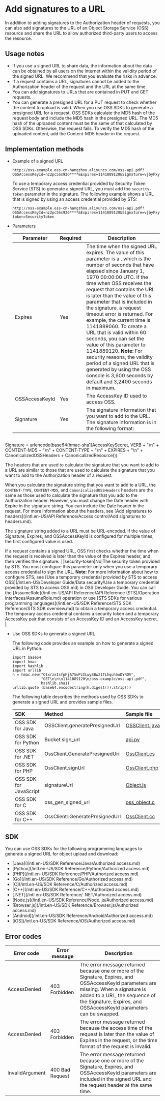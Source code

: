 # Add signatures to a URL

In addition to adding signatures to the Authorization header of requests, you can also add signatures to the URL of an Object Storage Service \(OSS\) resource and share the URL to allow authorized third-party users to access the resource.

## Usage notes

-   If you use a signed URL to share data, the information about the data can be obtained by all users on the Internet within the validity period of the signed URL. We recommend that you evaluate the risks in advance.
-   If a request contains a URL, signatures cannot be added to the Authorization header of the request and the URL at the same time.
-   You can add signatures to URLs that are contained in PUT and GET requests.
-   You can generate a presigned URL for a PUT request to check whether the content to upload is valid. When you use OSS SDKs to generate a presigned URL for a request, OSS SDKs calculate the MD5 hash of the request body and include the MD5 hash in the presigned URL. The MD5 hash of the uploaded content must be the same of that calculated by OSS SDKs. Otherwise, the request fails. To verify the MD5 hash of the uploaded content, add the Content-MD5 header in the request.

## Implementation methods

-   Example of a signed URL

    ```
    http://oss-example.oss-cn-hangzhou.aliyuncs.com/oss-api.pdf?OSSAccessKeyId=nz2pc56s936****&Expires=1141889120&Signature=vjbyPxybdZaNmGa%2ByT272YEAiv****
    ```

    To use a temporary access credential provided by Security Token Service \(STS\) to generate a signed URL, you must add the `security-token` parameter in the signature. The following example shows a URL that is signed by using an access credential provided by STS:

    ```
    http://oss-example.oss-cn-hangzhou.aliyuncs.com/oss-api.pdf?OSSAccessKeyId=nz2pc56s936****&Expires=1141889120&Signature=vjbyPxybdZaNmGa%2ByT272YEAiv****&security-token=SecurityToken
    ```

-   Parameters

    |Parameter|Required|Description|
    |---------|--------|-----------|
    |Expires|Yes|The time when the signed URL expires. The value of this parameter is a , which is the number of seconds that have elapsed since January 1, 1970 00:00:00 UTC. If the time when OSS receives the request that contains the URL is later than the value of this parameter that is included in the signature, a request timeout error is returned. For example, the current time is 1141889060. To create a URL that is valid within 60 seconds, you can set the value of this parameter to 1141889120. **Note:** For security reasons, the validity period of a signed URL that is generated by using the OSS console is 3,600 seconds by default and 3,2400 seconds in maximum. |
    |OSSAccessKeyId|Yes|The AccessKey ID used to access OSS.|
    |Signature|Yes|The signature information that you want to add to the URL. The signature information is in the following format:

    ```
Signature = urlencode(base64(hmac-sha1(AccessKeySecret,
          VERB + "\n" 
          + CONTENT-MD5 + "\n" 
          + CONTENT-TYPE + "\n" 
          + EXPIRES + "\n" 
          + CanonicalizedOSSHeaders
          + CanonicalizedResource)))
    ```

The headers that are used to calculate the signature that you want to add to a URL are similar to those that are used to calculate the signature that you want to add to the Authorization header of a request.

When you calculate the signature string that you want to add to a URL, the `CONTENT-TYPE`, `CONTENT-MD5`, and `CanonicalizedOSSHeaders` headers are the same as those used to calculate the signature that you add to the Authorization header. However, you must change the Date header with Expire in the signature string. You can include the Date header in the request. For more information about the headers, see [Add signatures to headers](/intl.en-US/API Reference/Access control/Add signatures to headers.md).

The signature string added to a URL must be URL-encoded. If the value of Signature, Expires, and OSSAccessKeyId is configured for multiple times, the first configured value is used.

If a request contains a signed URL, OSS first checks whether the time when the request is received is later than the value of the Expires header, and then verifies the signature. |
    |security-token|No|The security token provided by STS. You must configure this parameter only when you use a temporary access credential to sign the URL. **Note:** For more information about how to configure STS, see [Use a temporary credential provided by STS to access OSS](/intl.en-US/Developer Guide/Data security/Use a temporary credential provided by STS to access OSS.md) in OSS Developer Guide. You can call the [AssumeRole](/intl.en-US/API Reference/API Reference (STS)/Operation interfaces/AssumeRole.md) operation or use [STS SDKs for various programming languages](/intl.en-US/SDK Reference/STS SDK Reference/STS SDK overview.md) to obtain a temporary access credential. The temporary access credential contains a security token and a temporary AccessKey pair that consists of an AccessKey ID and an AccessKey secret. |

-   Use OSS SDKs to generate a signed URL

    The following code provides an example on how to generate a signed URL in Python:

    ```
    import base64
    import hmac
    import hashlib
    import urllib
    h = hmac.new("OtxrzxIsfpFjA7SwPzILwy8Bw21TLhquhboDYROV",
                 "GET\n\n\n1141889120\n/oss-example/oss-api.pdf",
                 hashlib.sha1)
    urllib.quote (base64.encodestring(h.digest()).strip())
    ```

    The following table describes the methods used by OSS SDKs to generate a signed URL and provides sample files.

    |SDK|Method|Sample file|
    |:--|:-----|:----------|
    |OSS SDK for Java|OSSClient.generatePresignedUrl|[OSSClient.java](https://github.com/aliyun/aliyun-oss-java-sdk/blob/master/src/main/java/com/aliyun/oss/OSSClient.java?spm=a2c4g.11186623.2.6.30uUQV&file=OSSClient.java)|
    |OSS SDK for Python|Bucket.sign\_url|[api.py](https://github.com/aliyun/aliyun-oss-python-sdk/blob/master/oss2/api.py?spm=a2c4g.11186623.2.7.30uUQV&file=api.py)|
    |OSS SDK for .NET|OssClient.GeneratePresignedUri|[OssClient.cs](https://github.com/aliyun/aliyun-oss-csharp-sdk/blob/master/sdk/OssClient.cs?spm=a2c4g.11186623.2.8.30uUQV&file=OssClient.cs)|
    |OSS SDK for PHP|OssClient.signUrl|[OssClient.php](https://github.com/aliyun/aliyun-oss-php-sdk/blob/master/src/OSS/OssClient.php?spm=a2c4g.11186623.2.9.30uUQV)|
    |OSS SDK for JavaScript|signatureUrl|[Object.js](https://github.com/ali-sdk/ali-oss/blob/master/lib/object.js?spm=a2c4g.11186623.2.10.30uUQV&file=object.js)|
    |OSS SDK for C|oss\_gen\_signed\_url|[oss\_object.c](https://github.com/aliyun/aliyun-oss-c-sdk/blob/master/oss_c_sdk/oss_object.c?spm=a2c4g.11186623.2.11.30uUQV&file=oss_object.c)|
    |OSS SDK for C++|OssClient::GeneratePresignedUrl|[OssClient.cc](https://github.com/aliyun/aliyun-oss-cpp-sdk/blob/master/sdk/src/OssClient.cc)|


## SDK

You can use OSS SDKs for the following programming languages to generate a signed URL for object upload and download:

-   [Java](/intl.en-US/SDK Reference/Java/Authorized access.md)
-   [Python](/intl.en-US/SDK Reference/Python/Authorized access.md)
-   [PHP](/intl.en-US/SDK Reference/PHP/Authorized access.md)
-   [Go](/intl.en-US/SDK Reference/Go/Authorized access.md)
-   [C](/intl.en-US/SDK Reference/C/Authorized access.md)
-   [C++](/intl.en-US/SDK Reference/C++/Authorized access.md)
-   [.NET](/intl.en-US/SDK Reference/. NET/Authorized access.md)
-   [Node.js](/intl.en-US/SDK Reference/Node. js/Authorized access.md)
-   [Browser.js](/intl.en-US/SDK Reference/Browser.js/Authorized access.md)
-   [Android](/intl.en-US/SDK Reference/Android/Authorized access.md)
-   [iOS](/intl.en-US/SDK Reference/iOS/Authorized access.md)

## Error codes

|Error code|Error message|Description|
|----------|-------------|-----------|
|AccessDenied|403 Forbidden|The error message returned because one or more of the Signature, Expires, and OSSAccessKeyId parameters are missing. When a signature is added to a URL, the sequence of the Signature, Expires, and OSSAccessKeyId parameters can be swapped.|
|AccessDenied|403 Forbidden|The error message returned because the access time of the request is later than the value of Expires in the request, or the time format of the request is invalid.|
|InvalidArgument|400 Bad Request|The error message returned because one or more of the Signature, Expires, and OSSAccessKeyId parameters are included in the signed URL and the request header at the same time.|

